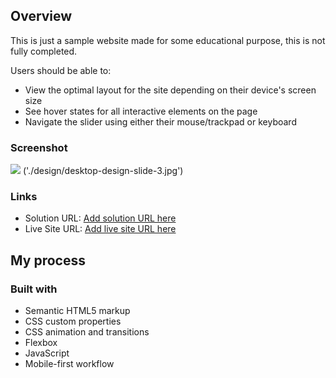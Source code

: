 
## Overview

This is just a sample  website made for some educational purpose, this is not fully completed.

Users should be able to:

- View the optimal layout for the site depending on their device's screen size
- See hover states for all interactive elements on the page
- Navigate the slider using either their mouse/trackpad or keyboard

### Screenshot

![]('./design/mobile-navigation.jpg')
('./design/desktop-design-slide-3.jpg')


### Links

- Solution URL: [Add solution URL here](https://your-solution-url.com)
- Live Site URL: [Add live site URL here](https://your-live-site-url.com)

## My process

### Built with

- Semantic HTML5 markup
- CSS custom properties
- CSS animation and transitions
- Flexbox
- JavaScript
- Mobile-first workflow


